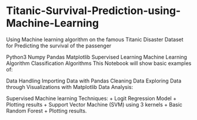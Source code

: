 # Titanic-Survival-Prediction-using-Machine-Learning
Using Machine learning algorithm on the famous Titanic Disaster Dataset for Predicting the survival of the passenger


Python3 Numpy Pandas Matplotlib Supervised Learning Machine Learning Algorithm Classification Algorithms This Notebook will show basic examples of:

Data Handling Importing Data with Pandas Cleaning Data Exploring Data through Visualizations with Matplotlib Data Analysis:

Supervised Machine learning Techniques: + Logit Regression Model + Plotting results + Support Vector Machine (SVM) using 3 kernels + Basic Random Forest + Plotting results.
